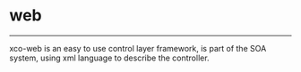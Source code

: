 # web
------

xco-web is an easy to use control layer framework, is part of the SOA system, using xml language to describe the controller.
